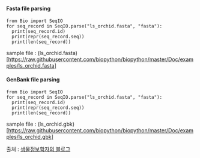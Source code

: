 #### Fasta file parsing

```
from Bio import SeqIO
for seq_record in SeqIO.parse("ls_orchid.fasta", "fasta"):
  print(seq_record.id)
  print(repr(seq_record.seq))
  print(len(seq_record))
```
sample file : (ls_orchid.fasta)[https://raw.githubusercontent.com/biopython/biopython/master/Doc/examples/ls_orchid.fasta]

#### GenBank file parsing
```
from Bio import SeqIO
for seq_record in SeqIO.parse("ls_orchid.fasta", "fasta"):
  print(seq_record.id)
  print(repr(seq_record.seq))
  print(len(seq_record))
```
sample file : (ls_orchid.gbk)[https://raw.githubusercontent.com/biopython/biopython/master/Doc/examples/ls_orchid.gbk]

출처 : [생물정보학자의 블로그](http://korbillgates.tistory.com/72)
